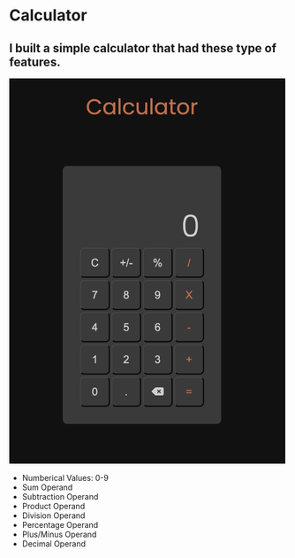# Calculator

## I built a simple calculator that had these type of features.

<img src="./images/Calculator_Image.png" alt="Calculator Image" width="500">

* Numberical Values: 0-9
* Sum Operand
* Subtraction Operand
* Product Operand
* Division Operand
* Percentage Operand
* Plus/Minus Operand
* Decimal Operand
